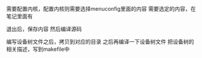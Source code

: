 需要配置内核，配置内核则需要选择menuconfig里面的内容
需要选定的内容，在笔记里面有

退出后，保存内容
然后编译源码

编写设备树文件之后，拷贝到对应的目录
之后再编译一下设备树文件
把设备树的相关描述，写到makefile中

